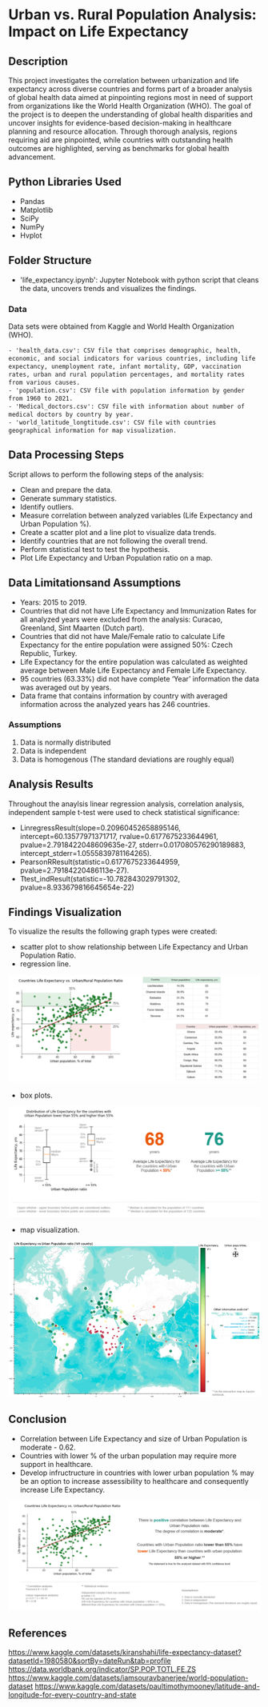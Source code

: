 # Urban vs. Rural Population Analysis: Impact on Life Expectancy

## Description
This project investigates the correlation between urbanization and life expectancy across diverse countries and forms part of a broader analysis of global health data aimed at pinpointing regions most in need of support from organizations like the World Health Organization (WHO). The goal of the project is to deepen the understanding of global health disparities and uncover insights for evidence-based decision-making in healthcare planning and resource allocation. Through thorough analysis, regions requiring aid are pinpointed, while countries with outstanding health outcomes are highlighted, serving as benchmarks for global health advancement.

## Python Libraries Used
- Pandas
- Matplotlib
- SciPy
- NumPy
- Hvplot

## Folder Structure
- 'life_expectancy.ipynb': Jupyter Notebook with python script that cleans the data, uncovers trends and visualizes the findings.

### Data
Data sets were obtained from Kaggle and World Health Organization (WHO).

    - 'health_data.csv': CSV file that comprises demographic, health, economic, and social indicators for various countries, including life expectancy, unemployment rate, infant mortality, GDP, vaccination rates, urban and rural population percentages, and mortality rates from various causes. 
    - 'population.csv': CSV file with population information by gender from 1960 to 2021.
    - 'Medical_doctors.csv': CSV file with information about number of medical doctors by country by year. 
    - 'world_latitude_longtitude.csv': CSV file with countries geographical information for map visualization.

## Data Processing Steps
Script allows to perform the following steps of the analysis:

- Clean and prepare the data.
- Generate summary statistics.
- Identify outliers.
- Measure correlation between analyzed variables (Life Expectancy and Urban Population %).
- Create a scatter plot and a line plot to visualize data trends.
- Identify countries that are not following the overall trend.
- Perform statistical test to test the hypothesis. 
- Plot Life Expectancy and Urban Population ratio on a map.

## Data Limitationsand Assumptions
- Years: 2015 to 2019.
- Countries that did not have Life Expectancy and Immunization Rates for all analyzed years were excluded from the analysis:
Curacao,
Greenland,
Sint Maarten (Dutch part).
- Countries that did not have Male/Female ratio to calculate Life Expectancy for the entire population were assigned 50%:
Czech Republic,
Turkey.
- Life Expectancy for the entire population was calculated as weighted average between Male Life Expectancy and Female Life Expectancy. 
- 95 countries (63.33%) did not have complete ‘Year’ information the data was averaged out by years.
- Data frame that contains information by country with averaged information across the analyzed years has 246 countries.

### Assumptions
1. Data is normally distributed
2. Data is independent
3. Data is homogenous (The standard deviations are roughly equal)

## Analysis Results

Throughout the anaylsis linear regression analysis, correlation analysis, independent sample t-test were used to check statistical significance:
- LinregressResult(slope=0.20960452658895146, intercept=60.13577971371717, rvalue=0.6177675233644961, pvalue=2.7918422048609635e-27, stderr=0.017080576290189883, intercept_stderr=1.0555839781164265).
- PearsonRResult(statistic=0.6177675233644959, pvalue=2.79184220486113e-27).
- Ttest_indResult(statistic=-10.782843029791302, pvalue=8.933679816645654e-22)

## Findings Visualization

To visualize the results the following graph types were created:

- scatter plot to show relationship between Life Expectancy and Urban Population Ratio.
- regression line.

![Getting Started](Images/countries_list.png)

- box plots.

![Getting Started](Images/life_span_comparison.png)

- map visualization.

![Getting Started](Images/map.png)


## Conclusion

- Correlation between Life Expectancy and size of Urban Population is moderate - 0.62.
- Countries with lower % of the urban population may require more support in healthcare.
- Develop infructructure in countries with lower urban population % may be an option to increase assessibility to healthcare and consequently increase Life Expectancy.

![Getting Started](Images/overview_slide.png)


## References
https://www.kaggle.com/datasets/kiranshahi/life-expectancy-dataset?datasetId=1980580&sortBy=dateRun&tab=profile 
https://data.worldbank.org/indicator/SP.POP.TOTL.FE.ZS
https://www.kaggle.com/datasets/iamsouravbanerjee/world-population-dataset
https://www.kaggle.com/datasets/paultimothymooney/latitude-and-longitude-for-every-country-and-state

